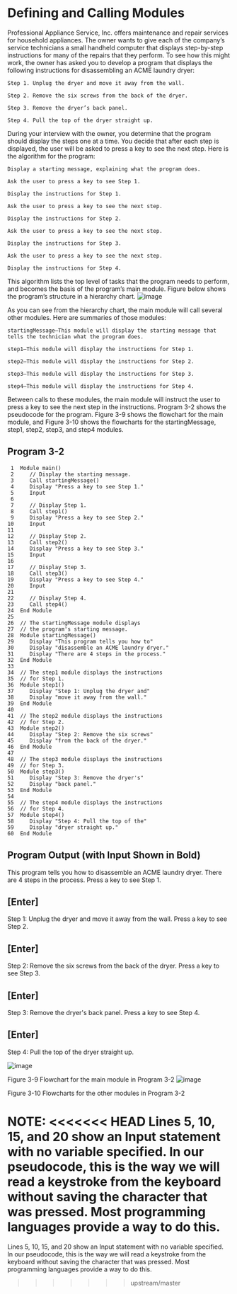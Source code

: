 # Defining and Calling Modules

Professional Appliance Service, Inc. offers maintenance and repair services for household appliances. The owner wants to give each of the company’s service technicians a small handheld computer that displays step-by-step instructions for many of the repairs that they perform. To see how this might work, the owner has asked you to develop a program that displays the following instructions for disassembling an ACME laundry dryer:
```
Step 1. Unplug the dryer and move it away from the wall.

Step 2. Remove the six screws from the back of the dryer.

Step 3. Remove the dryer’s back panel.

Step 4. Pull the top of the dryer straight up.
```
During your interview with the owner, you determine that the program should display the steps one at a time. You decide that after each step is displayed, the user will be asked to press a key to see the next step. Here is the algorithm for the program:
```
Display a starting message, explaining what the program does.

Ask the user to press a key to see Step 1.

Display the instructions for Step 1.

Ask the user to press a key to see the next step.

Display the instructions for Step 2.

Ask the user to press a key to see the next step.

Display the instructions for Step 3.

Ask the user to press a key to see the next step.

Display the instructions for Step 4.
```
This algorithm lists the top level of tasks that the program needs to perform, and becomes the basis of the program’s main module. Figure below shows the program’s structure in a hierarchy chart.
![image](https://user-images.githubusercontent.com/47218880/67345932-700ab380-f502-11e9-9d62-b5438124f3b8.png)


As you can see from the hierarchy chart, the main module will call several other modules. Here are summaries of those modules:
```
startingMessage—This module will display the starting message that tells the technician what the program does.

step1—This module will display the instructions for Step 1.

step2—This module will display the instructions for Step 2.

step3—This module will display the instructions for Step 3.

step4—This module will display the instructions for Step 4.
```
Between calls to these modules, the main module will instruct the user to press a key to see the next step in the instructions. Program 3-2 shows the pseudocode for the program. Figure 3-9 shows the flowchart for the main module, and Figure 3-10 shows the flowcharts for the startingMessage, step1, step2, step3, and step4 modules.

## Program 3-2
```
 1  Module main()
 2     // Display the starting message.
 3     Call startingMessage()
 4     Display "Press a key to see Step 1."
 5     Input
 6
 7     // Display Step 1.
 8     Call step1()
 9     Display "Press a key to see Step 2."
10     Input
11
12     // Display Step 2.
13     Call step2()
14     Display "Press a key to see Step 3."
15     Input
16
17     // Display Step 3.
18     Call step3()
19     Display "Press a key to see Step 4."
20     Input
21
22     // Display Step 4.
23     Call step4()
24  End Module
25
26  // The startingMessage module displays
27  // the program's starting message.
28  Module startingMessage()
29     Display "This program tells you how to"
30     Display "disassemble an ACME laundry dryer."
31     Display "There are 4 steps in the process."
32  End Module
33
34  // The step1 module displays the instructions
35  // for Step 1.
36  Module step1()
37     Display "Step 1: Unplug the dryer and"
38     Display "move it away from the wall."
39  End Module
40
41  // The step2 module displays the instructions
42  // for Step 2.
43  Module step2()
44     Display "Step 2: Remove the six screws"
45     Display "from the back of the dryer."
46  End Module
47
48  // The step3 module displays the instructions
49  // for Step 3.
50  Module step3()
51     Display "Step 3: Remove the dryer's"
52     Display "back panel."
53  End Module
54
55  // The step4 module displays the instructions
56  // for Step 4.
57  Module step4()
58     Display "Step 4: Pull the top of the"
59     Display "dryer straight up."
60  End Module
```
## Program Output (with Input Shown in Bold)

This program tells you how to
disassemble an ACME laundry dryer.
There are 4 steps in the process.
Press a key to see Step 1.
## [Enter] 
Step 1: Unplug the dryer and
move it away from the wall.
Press a key to see Step 2.
## [Enter] 
Step 2: Remove the six screws
from the back of the dryer.
Press a key to see Step 3.
## [Enter] 
Step 3: Remove the dryer's
back panel.
Press a key to see Step 4.
## [Enter] 
Step 4: Pull the top of the
dryer straight up.

![image](https://user-images.githubusercontent.com/47218880/67346174-7d746d80-f503-11e9-91ca-0bcfb4082d70.png)

Figure 3-9 Flowchart for the main module in Program 3-2
![image](https://user-images.githubusercontent.com/47218880/67346185-85341200-f503-11e9-85f8-ae595420ae18.png)

Figure 3-10 Flowcharts for the other modules in Program 3-2

 NOTE:
<<<<<<< HEAD
Lines 5, 10, 15, and 20 show an Input statement with no variable specified. In our pseudocode, this is the way we will read a keystroke from the keyboard without saving the character that was pressed. Most programming languages provide a way to do this.
=======
Lines 5, 10, 15, and 20 show an Input statement with no variable specified. In our pseudocode, this is the way we will read a keystroke from the keyboard without saving the character that was pressed. Most programming languages provide a way to do this.



>>>>>>> upstream/master
